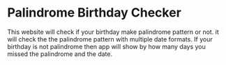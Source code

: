 # Palindrome Birthday Checker

This website will check if your birthday make palindrome pattern or not.
it will check the the palindrome pattern with multiple date formats.
If your birthday is not palindrome then app will show by how many days you missed the palindrome and the date.
